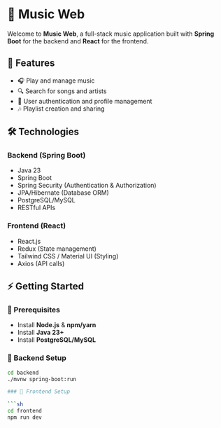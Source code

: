 # 🎵 Music Web  

Welcome to **Music Web**, a full-stack music application built with **Spring Boot** for the backend and **React** for the frontend.  

## 🚀 Features  

- 🎧 Play and manage music  
- 🔍 Search for songs and artists  
- 📝 User authentication and profile management  
- 🎶 Playlist creation and sharing  

## 🛠️ Technologies  

### Backend (Spring Boot)  
- Java 23  
- Spring Boot  
- Spring Security (Authentication & Authorization)  
- JPA/Hibernate (Database ORM)  
- PostgreSQL/MySQL  
- RESTful APIs  

### Frontend (React)  
- React.js  
- Redux (State management)  
- Tailwind CSS / Material UI (Styling)  
- Axios (API calls)  

## ⚡ Getting Started  

### 🔹 Prerequisites  
- Install **Node.js** & **npm/yarn**  
- Install **Java 23+**  
- Install **PostgreSQL/MySQL**  

### 🔹 Backend Setup  

```sh
cd backend
./mvnw spring-boot:run

### 🔹 Frontend Setup  

```sh
cd frontend
npm run dev